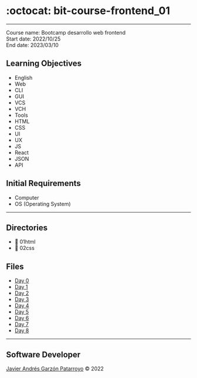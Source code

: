 # :octocat: bit-course-frontend_01
---
Course name: Bootcamp desarrollo web frontend  
Start date: 2022/10/25  
End date: 2023/03/10
## Learning Objectives
- English
- Web
- CLI
- GUI
- VCS
- VCH
- Tools
- HTML
- CSS
- UI
- UX
- JS
- React
- JSON
- API
## Initial Requirements
- Computer
- OS (Operating System)
---
## Directories
- :open_file_folder: 01html
- :open_file_folder: 02css
## Files
- [Day 0](day0.md)
- [Day 1](day1.md)
- [Day 2](day2.md)
- [Day 3](day3.md)
- [Day 4](day4.md)
- [Day 5](day5.md)
- [Day 6](day6.md)
- [Day 7](day7.md)
- [Day 8](day8.md)
---
## Software Developer
[Javier Andrés Garzón Patarroyo](https://javierandresgp.com) :copyright: 2022
